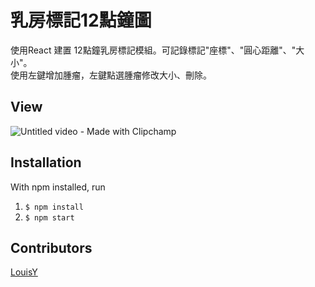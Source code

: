 # 乳房標記12點鐘圖
使用React 建置 12點鐘乳房標記模組。可記錄標記"座標"、"圓心距離"、"大小"。  
使用左鍵增加腫瘤，左鍵點選腫瘤修改大小、刪除。

## View
![Untitled video - Made with Clipchamp](https://user-images.githubusercontent.com/81738019/215267981-a5ab6c40-e119-430b-a253-fb5e8ee0ba78.gif)



## Installation
With npm installed, run  
1. ```$ npm install```  
2. ```$ npm start```

## Contributors
[LouisY](https://github.com/Yang-Jiaxiang/ChestMarker/graphs/contributors)
